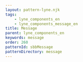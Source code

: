 ```yaml
---
layout: pattern-lyne.njk
tags: 
    - lyne_components_en
    - lyne_components_message_en
title: Message
parent: lyne_components_en
keywords: message
order: 260
patternId: sbbMessage
patternDirectory: message
---
```

